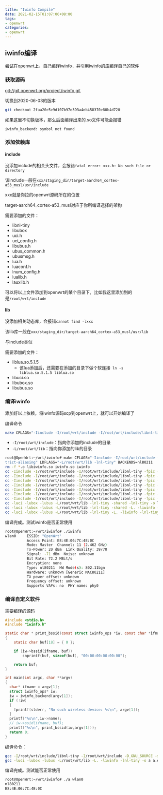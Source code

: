```yaml
---
title: "Iwinfo Compile"
date: 2021-02-15T01:07:06+08:00
tags:
- openwrt
categories: 
- openwrt
---
```


## iwinfo编译

尝试在openwrt上，自己编译iwinfo，并引用iwinfo的库编译自己的软件

<!--more-->

### 获取源码

[git://git.openwrt.org/project/iwinfo.git](git://git.openwrt.org/project/iwinfo.git)

切换到2020-06-03的版本

```bash
git checkout 2faa20e5e9d107b97e393a4eb458370e80b4d720
```

如果这里不切换版本，那么后面编译出来的.so文件可能会报错

`iwinfo_backend: symbol not found`

### 添加依赖库

#### include

没添加include的相关头文件，会报错`fatal error: xxx.h: No such file or directory`

该include一般在`xxx/staging_dir/target-aarch64_cortex-a53_musl/usr/include`

xxx就是你拉的openwrt源码所在的位置

target-aarch64_cortex-a53_musl对应于你所编译选择的架构

需要添加的文件：

- libnl-tiny
- libubox
- uci.h
- uci_config.h
- libubus.h
- ubus_common.h
- ubusmsg.h
- lua.h
- luaconf.h
- lnum_config.h
- lualib.h
- lauxlib.h

可以将以上文件添加到openwrt的某个目录下，比如我这里添加到的是`/root/wrt/include`

#### lib

没添加相关动态库，会报错`cannot find -lxxx`

该lib库一般在`xxx/staging_dir/target-aarch64_cortex-a53_musl/usr/lib`

与include类似

需要添加的文件：

- liblua.so.5.1.5
  - 该lua添加后，还需要在添加的目录下做个软连接` ln -s liblua.so.5.1.5 liblua.so`
- libuci.so
- libubox.so
- libubus.so

### 编译iwinfo

添加好以上依赖，将iwinfo源码scp到openwrt上，就可以开始编译了

编译命令

```bash
make CFLAGS="-Iinclude -I/root/wrt/include -I/root/wrt/include/libnl-tiny -fpic -D_GNU_SOURCE -std=gnu99 -fstrict-aliasing" LDFLAGS="-L/root/wrt/lib -lnl-tiny" BACKENDS=nl80211
```

- `-I/root/wrt/include`：指向你添加的include的目录
- `-L/root/wrt/lib`：指向你添加的lib的目录

```bash
root@OpenWrt:~/wrt/iwinfo# make CFLAGS="-Iinclude -I/root/wrt/include -I/root/wrt/include/libnl-tiny -fpic -D_GNU_SOURCE -std=gnu99 -fs
trict-aliasing" LDFLAGS="-L/root/wrt/lib -lnl-tiny" BACKENDS=nl80211
rm -f *.o libiwinfo.so iwinfo.so iwinfo
cc -Iinclude -I/root/wrt/include -I/root/wrt/include/libnl-tiny -fpic -D_GNU_SOURCE -std=gnu99 -fstrict-aliasing -std=gnu99 -fstrict-aliasing -Iinclude -DUSE_NL80211  -c -o iwinfo_utils.o iwinfo_utils.c
cc -Iinclude -I/root/wrt/include -I/root/wrt/include/libnl-tiny -fpic -D_GNU_SOURCE -std=gnu99 -fstrict-aliasing -std=gnu99 -fstrict-aliasing -Iinclude -DUSE_NL80211  -c -o iwinfo_wext.o iwinfo_wext.c
cc -Iinclude -I/root/wrt/include -I/root/wrt/include/libnl-tiny -fpic -D_GNU_SOURCE -std=gnu99 -fstrict-aliasing -std=gnu99 -fstrict-aliasing -Iinclude -DUSE_NL80211  -c -o iwinfo_wext_scan.o iwinfo_wext_scan.c
cc -Iinclude -I/root/wrt/include -I/root/wrt/include/libnl-tiny -fpic -D_GNU_SOURCE -std=gnu99 -fstrict-aliasing -std=gnu99 -fstrict-aliasing -Iinclude -DUSE_NL80211  -c -o iwinfo_lib.o iwinfo_lib.c
cc -Iinclude -I/root/wrt/include -I/root/wrt/include/libnl-tiny -fpic -D_GNU_SOURCE -std=gnu99 -fstrict-aliasing -std=gnu99 -fstrict-aliasing -Iinclude -DUSE_NL80211  -c -o iwinfo_nl80211.o iwinfo_nl80211.c
cc -Iinclude -I/root/wrt/include -I/root/wrt/include/libnl-tiny -fpic -D_GNU_SOURCE -std=gnu99 -fstrict-aliasing -std=gnu99 -fstrict-aliasing -Iinclude -DUSE_NL80211  -c -o iwinfo_lua.o iwinfo_lua.c
cc -Iinclude -I/root/wrt/include -I/root/wrt/include/libnl-tiny -fpic -D_GNU_SOURCE -std=gnu99 -fstrict-aliasing -std=gnu99 -fstrict-aliasing -Iinclude -DUSE_NL80211  -c -o iwinfo_cli.o iwinfo_cli.c
cc -luci -lubox -lubus -L/root/wrt/lib -lnl-tiny -shared -lnl-tiny -o libiwinfo.so iwinfo_utils.o iwinfo_wext.o iwinfo_wext_scan.o iwinfo_lib.o iwinfo_nl80211.o
cc -luci -lubox -lubus -L/root/wrt/lib -lnl-tiny -shared -L. -liwinfo -llua -o iwinfo.so iwinfo_lua.o
cc -luci -lubox -lubus -L/root/wrt/lib -lnl-tiny -L. -liwinfo -lnl-tiny -o iwinfo iwinfo_cli.o
```

编译完成。测试iwinfo是否正常使用

```bash
root@OpenWrt:~/wrt/iwinfo# ./iwinfo
wlan0     ESSID: "OpenWrt"
          Access Point: E8:4E:06:7C:4E:0C
          Mode: Master  Channel: 11 (2.462 GHz)
          Tx-Power: 20 dBm  Link Quality: 39/70
          Signal: -71 dBm  Noise: unknown
          Bit Rate: 72.2 MBit/s
          Encryption: none
          Type: nl80211  HW Mode(s): 802.11bgn
          Hardware: unknown [Generic MAC80211]
          TX power offset: unknown
          Frequency offset: unknown
          Supports VAPs: no  PHY name: phy0
```

### 编译自定义软件

需要编译的源码

```c
#include <stdio.h>
#include "iwinfo.h"

static char * print_bssid(const struct iwinfo_ops *iw, const char *ifname)
{
	static char buf[18] = { 0 };

	if (iw->bssid(ifname, buf))
		snprintf(buf, sizeof(buf), "00:00:00:00:00:00");

	return buf;
}

int main(int argc, char **argv)
{
  char* ifname = argv[1];
  struct iwinfo_ops* iw;
  iw = iwinfo_backend(argv[1]);
  if (!iw)
  {
    fprintf(stderr, "No such wireless device: %s\n", argv[1]);
  }
  printf("%s\n",iw->name);
  // iw->ssid(ifname, buf);
  printf("%s\n", print_bssid(iw,argv[1]));
  return 0;
}
```

编译命令：

```bash
gcc -I/root/wrt/include/libnl-tiny -I/root/wrt/include -D_GNU_SOURCE -std=gnu99 -fstrict-aliasing -Iinclude -DUSE_NL80211 -fpic -c -o a.o a.c
gcc -luci -lubox -lubus -L/root/wrt/lib -L. -liwinfo -lnl-tiny -o a a.o
```

编译完成。测试能否正常使用

```bash
root@OpenWrt:~/wrt/iwinfo# ./a wlan0
nl80211
E8:4E:06:7C:4E:0C
```

